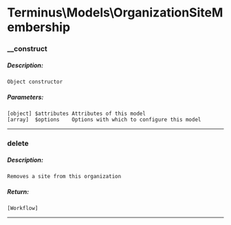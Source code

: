 # Terminus\Models\OrganizationSiteMembership

### __construct
##### Description:
    Object constructor

##### Parameters:
    [object] $attributes Attributes of this model
    [array]  $options    Options with which to configure this model

---

### delete
##### Description:
    Removes a site from this organization

##### Return:
    [Workflow]

---

